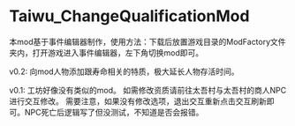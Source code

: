 # Taiwu_ChangeQualificationMod

本mod基于事件编辑器制作，使用方法：下载后放置游戏目录的ModFactory文件夹内，打开游戏进入事件编辑器，左下角切换mod即可。

v0.2: 向mod人物添加跟寿命相关的特质，极大延长人物存活时间。

v0.1: 工坊好像没有类似的mod。 如需修改资质请前往太吾村与太吾村的商人NPC进行交互修改。
需要注意，如果没有修改选项，退出交互重新点击交互刷新即可。NPC死亡后逻辑写了但没测试，不知道是否会报错。
